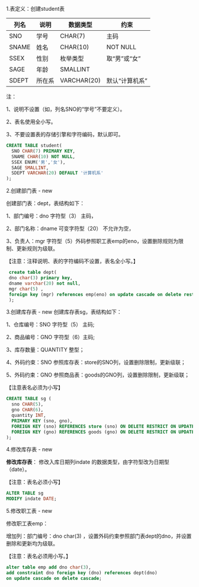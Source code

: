
1.表定义：创建student表

|  列名 | 说明  | 数据类型  | 约束  |
|---|---|---|---|
| SNO  |学号   |CHAR(7)  |主码   |
|  SNAME | 姓名  |  CHAR(10) |  NOT NULL |
| SSEX  | 性别  | 枚举类型  |  取“男”或“女” |
|SAGE   |年龄   |  SMALLINT |  |
|  SDEPT | 所在系  |VARCHAR(20)   |  默认“计算机系”

注：

1、说明不设置（如，列名SNO的“学号”不要定义）。

2、表名使用全小写。

3、不要设置表的存储引擎和字符编码，默认即可。
```sql
CREATE TABLE student(
  SNO CHAR(7) PRIMARY KEY,
  SNAME CHAR(10) NOT NULL,
  SSEX ENUM('男','女'),
  SAGE SMALLINT,
  SDEPT VARCHAR(20) DEFAULT '计算机系'
);
```

2.创建部门表 - new

创建部门表：dept，表结构如下：

1、部门编号：dno  字符型（3） 主码，

2、部门名称：dname 可变字符型（20） 不允许为空，

3、负责人：mgr 字符型（5）外码参照职工表emp的eno，设置删除规则为限制、更新规则为级联。

【注意：注释说明、表的字符编码不设置，表名全小写。】
```sql
 create table dept(
 dno char(3) primary key,
 dname varchar(20) not null,
 mgr char(5) ,
 foreign key (mgr) references emp(eno) on update cascade on delete restrict
 );
 ```
 3.创建库存表 - new
创建库存表sg，表结构如下：

1、仓库编号：SNO    字符型（5） 主码;

2、商品编号：GNO    字符型（6）主码;

3、库存数量：QUANTITY  整型；

4、外码约束：SNO 参照库存表：store的SNO列，设置删除限制，更新级联；

5、外码约束：GNO 参照商品表：goods的GNO列，设置删除限制，更新级联；

【注意表名必须为小写】
```sql
CREATE TABLE sg (
  sno CHAR(5),
  gno CHAR(6),
  quantity INT,
  PRIMARY KEY (sno, gno),
  FOREIGN KEY (sno) REFERENCES store (sno) ON DELETE RESTRICT ON UPDATE CASCADE,
  FOREIGN KEY (gno) REFERENCES goods (gno) ON DELETE RESTRICT ON UPDATE CASCADE
);

```
4.修改库存表 - new  

**修改库存表**：
修改入库日期列indate 的数据类型，由字符型改为日期型（date）。

【注意：表名必须小写】

```sql
ALTER TABLE sg
MODIFY indate DATE;
```

5.修改职工表 - new  

修改职工表emp：

增加列：部门编号：dno char(3) ，设置外码约束参照部门表dept的dno，并设置删除和更新均为级联。

【注意：表名必须用小写。】
```sql
alter table emp add dno char(3),
add constraint dno foreign key (dno) references dept(dno) 
on update cascade on delete cascade;
```
